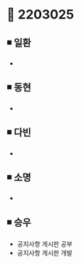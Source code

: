 # 📌 2203025

## ◾ 일환

- 



## ◾ 동현

- 



## ◾ 다빈

- 




## ◾ 소명

- 



## ◾ 승우

- 공지사항 게시판 공부
- 공지사항 게시판 개발
